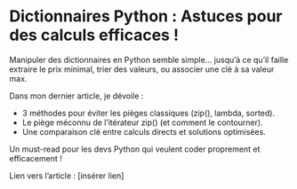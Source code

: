 # Dictionnaires Python : Astuces pour des calculs efficaces !

Manipuler des dictionnaires en Python semble simple… jusqu’à ce qu’il faille extraire le prix minimal, trier des valeurs, ou associer une clé à sa valeur max.

Dans mon dernier article, je dévoile :

- 3 méthodes pour éviter les pièges classiques (zip(), lambda, sorted).
- Le piège méconnu de l’itérateur zip() (et comment le contourner).
- Une comparaison clé entre calculs directs et solutions optimisées.

Un must-read pour les devs Python qui veulent coder proprement et efficacement !

Lien vers l’article : [insérer lien]
